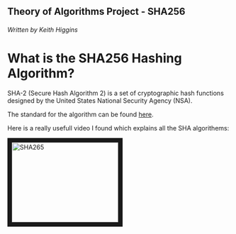 ## Theory of Algorithms Project - SHA256
###### Written by Keith Higgins

# What is the SHA256 Hashing Algorithm? 
SHA-2 (Secure Hash Algorithm 2) is a set of cryptographic hash functions designed by the United States National Security Agency (NSA).

The standard for the algorithm can be found [here](https://nvlpubs.nist.gov/nistpubs/FIPS/NIST.FIPS.180-4.pdf).

Here is a really usefull video I found which explains all the SHA algorithems:

<a href="http://www.youtube.com/watch?feature=player_embedded&v=DMtFhACPnTY
" target="_blank"><img src="http://img.youtube.com/vi/DMtFhACPnTY/0.jpg" 
alt="SHA265" width="240" height="180" border="10" /></a>
